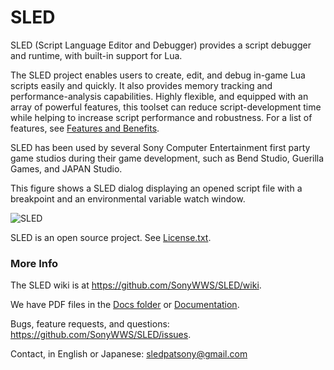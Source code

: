 # SLED

SLED (Script Language Editor and Debugger) provides a script debugger and runtime, with built-in support for Lua.

The SLED project enables users to create, edit, and debug in-game Lua scripts easily and quickly. It also provides memory tracking and performance-analysis capabilities. Highly flexible, and equipped with an array of powerful features, this toolset can reduce script-development time while helping to increase script performance and robustness. For a list of features, see [Features and Benefits](https://github.com/SonyWWS/SLED/wiki/Features-and-Benefits).

SLED has been used by several Sony Computer Entertainment first party game studios during their game development, such as Bend Studio, Guerilla Games, and JAPAN Studio.

This figure shows a SLED dialog displaying an opened script file with a breakpoint and an environmental variable watch window.

![SLED](https://raw.githubusercontent.com/wiki/SonyWWS/SLED/images/Breakpoint.png?raw=true "SLED")

SLED is an open source project. See [License.txt](https://github.com/SonyWWS/SLED/blob/master/License.txt).

### More Info ###

The SLED wiki is at https://github.com/SonyWWS/SLED/wiki.

We have PDF files in the [Docs folder](https://github.com/SonyWWS/SLED/tree/master/doc) or [Documentation](https://github.com/SonyWWS/SLED/wiki/Documentation).

Bugs, feature requests, and questions:  
https://github.com/SonyWWS/SLED/issues.

Contact, in English or Japanese:
sledpatsony@gmail.com
